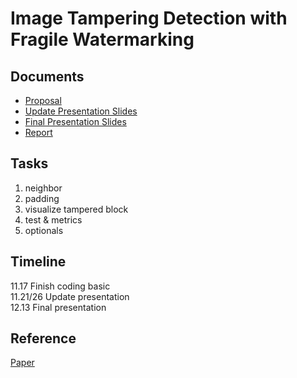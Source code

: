 # Image Tampering Detection with Fragile Watermarking

## Documents
- [Proposal](https://github.com/ShawnCai223/Image-Tampering-Detection-with-Fragile-Watermarking/blob/main/ref/Proposal.pdf)
- [Update Presentation Slides]()
- [Final Presentation Slides]()
- [Report]()



## Tasks
1. neighbor
2. padding
3. visualize tampered block
4. test & metrics
5. optionals

## Timeline
11.17 Finish coding basic    
11.21/26 Update presentation    
12.13 Final presentation  

## Reference
[Paper](https://github.com/ShawnCai223/Image-Tampering-Detection-with-Fragile-Watermarking/blob/main/ref/multipurpose.pdf)


  


